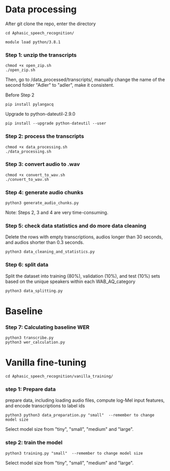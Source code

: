 # Data processing

After git clone the repo, enter the directory
```
cd Aphasic_speech_recognition/
```

```
module load python/3.8.1
```
### Step 1: unzip the transcripts

```
chmod +x open_zip.sh
./open_zip.sh
```
Then, go to /data_processed/transcripts/, manually change the name of the second folder "Adler" to "adler", make it consistent.

Before Step 2

```
pip install pylangacq
```

Upgrade to python-dateutil-2.9.0

```
pip install --upgrade python-dateutil --user
```
### Step 2: process the transcripts

```
chmod +x data_processing.sh
./data_processing.sh
```

### Step 3: convert audio to .wav
```
chmod +x convert_to_wav.sh
./convert_to_wav.sh
```
### Step 4: generate audio chunks

```
python3 generate_audio_chunks.py
```

Note: Steps 2, 3 and 4 are very time-consuming.

### Step 5: check data statistics and do more data cleaning
Delete the rows with empty transcriptions, audios longer than 30 seconds, and audios shorter than 0.3 seconds.
```
python3 data_cleaning_and_statistics.py
```

### Step 6: split data 
Split the dataset into training (80%), validation (10%), and test (10%) sets based on the unique speakers within each WAB_AQ_category

```
python3 data_splitting.py
```

# Baseline

### Step 7: Calculating baseline WER
```
python3 transcribe.py
python3 wer_calculation.py
```

# Vanilla fine-tuning
```
cd Aphasic_speech_recognition/vanilla_training/
```
### step 1: Prepare data
prepare data, including loading audio files, compute log-Mel input features, and encode transcriptions to label ids
```
python3 python3 data_preparation.py "small"  --remember to change model size
```
Select model size from "tiny", "small", "medium" and "large".
### step 2: train the model
```
python3 training.py "small"  --remember to change model size
```
Select model size from "tiny", "small", "medium" and "large".